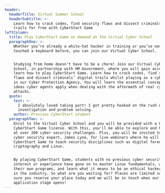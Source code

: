 ```yaml
---
header:
  headerTitle: Virtual Summer School
  headerSubtitle: >-
    Learn how to crack codes, find security flaws and dissect criminals digital
    trails for free with CyberStart Game
leftColumn:
  title: Play CyberStart Game on demand at the Virtual Cyber School
  paragraphOne: >-
    Whether you’re already a white-hat hacker in training or you’ve never
    touched a keyboard before, you can join our Virtual Cyber School. 


    Studying from home doesn’t have to be a chore! Join our Virtual Cyber
    School, in partnership with HM Government, where you will gain access to and
    learn how to play CyberStart Game. Learn how to crack codes, find security
    flaws and dissect criminals’ digital trails whilst playing as a cyber agent
    in our Cyber Protection Agency. You will learn the essential concepts and
    ideas cyber agents apply when dealing with the aftermath of real cyber
    attacks.
  quote:
    text: >-
      I absolutely loved taking part! I got pretty hooked on the rush of
      investigation and problem solving.
    author: Previous CyberStart student
  paragraphTwo: >-
    Enrol to the Virtual Cyber School and you will be provided with a FREE
    CyberStart Game license. With this, you'll be able to explore and have a go
    at over 200 cyber security challenges. Plus, you will be invited to join
    cyber security expert, James Lyne, for live webinars where he will use
    CyberStart Game to teach security disciplines such as digital forensics,
    cryptography and Linux. 


    By playing CyberStart Game, students with no previous cyber security
    interest or experience have gone on to master Linux fundamentals, write
    their own programs, and learn what it means to be an ethical hacker working
    in the industry. So what are you waiting for? Places are limited so make
    sure you reserve your place today and we will be in touch when our
    application stage opens!
---
```

